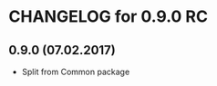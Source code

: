 CHANGELOG for 0.9.0 RC
======================

0.9.0 (07.02.2017)
-----
* Split from Common package 
